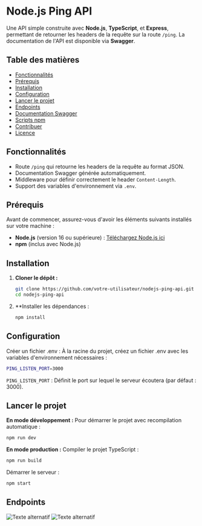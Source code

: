 # **Node.js Ping API**

Une API simple construite avec **Node.js**, **TypeScript**, et **Express**, permettant de retourner les headers de la requête sur la route `/ping`. La documentation de l'API est disponible via **Swagger**.

## **Table des matières**

- [Fonctionnalités](#fonctionnalités)
- [Prérequis](#prérequis)
- [Installation](#installation)
- [Configuration](#configuration)
- [Lancer le projet](#lancer-le-projet)
- [Endpoints](#endpoints)
- [Documentation Swagger](#documentation-swagger)
- [Scripts npm](#scripts-npm)
- [Contribuer](#contribuer)
- [Licence](#licence)

## **Fonctionnalités**

- Route `/ping` qui retourne les headers de la requête au format JSON.
- Documentation Swagger générée automatiquement.
- Middleware pour définir correctement le header `Content-Length`.
- Support des variables d'environnement via `.env`.

## **Prérequis**

Avant de commencer, assurez-vous d'avoir les éléments suivants installés sur votre machine :

- **Node.js** (version 16 ou supérieure) : [Téléchargez Node.js ici](https://nodejs.org/)
- **npm** (inclus avec Node.js)

## **Installation**

1. **Cloner le dépôt :**
   ```bash
   git clone https://github.com/votre-utilisateur/nodejs-ping-api.git
   cd nodejs-ping-api

2. **Installer les dépendances :
   ```bash
   npm install
   ```

## **Configuration**
Créer un fichier .env : À la racine du projet, créez un fichier .env avec les variables d'environnement nécessaires :

   ```bash
   PING_LISTEN_PORT=3000
   ```
   `PING_LISTEN_PORT` : Définit le port sur lequel le serveur écoutera (par défaut : 3000).


## **Lancer le projet**
**En mode développement :**
Pour démarrer le projet avec recompilation automatique :

   ```bash
   npm run dev
   ```

**En mode production :**
Compiler le projet TypeScript :

   ```bash
   npm run build
   ```

Démarrer le serveur :

   ```bash
   npm start
   ```

## **Endpoints**

![Texte alternatif](https://cdn.discordapp.com/attachments/1250870245246238853/1333189982407622786/image.png?ex=6797fd6d&is=6796abed&hm=dd9768f54e74579ef096c3d325037e58c4070408e9df1aede7d75f250085d002&)
![Texte alternatif]([https://cdn.discordapp.com/attachments/1250870245246238853/1333189757152399442/image.png?ex=6797fd37&is=6796abb7&hm=1b4bf8f5ffac7b7535dda5b90d29d1c17d2cc726f2d240ba5b035a331feb5873&](https://cdn.discordapp.com/attachments/1250870245246238853/1333189982407622786/image.png?ex=6797fd6d&is=6796abed&hm=dd9768f54e74579ef096c3d325037e58c4070408e9df1aede7d75f250085d002&))
